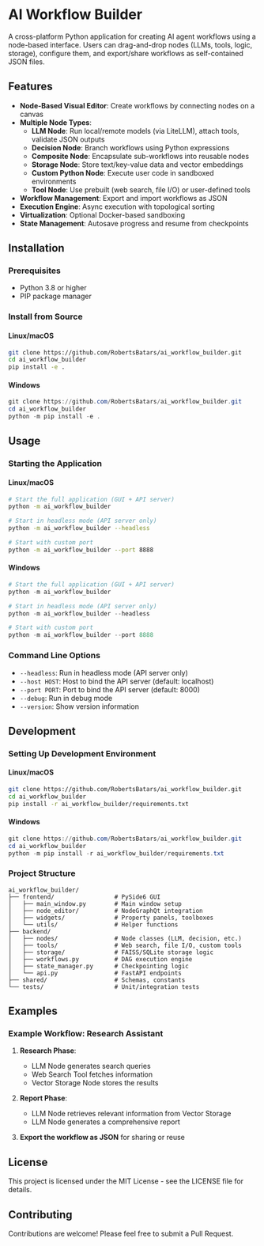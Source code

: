 # AI Workflow Builder

A cross-platform Python application for creating AI agent workflows using a node-based interface. Users can drag-and-drop nodes (LLMs, tools, logic, storage), configure them, and export/share workflows as self-contained JSON files.

## Features

- **Node-Based Visual Editor**: Create workflows by connecting nodes on a canvas
- **Multiple Node Types**:
  - **LLM Node**: Run local/remote models (via LiteLLM), attach tools, validate JSON outputs
  - **Decision Node**: Branch workflows using Python expressions
  - **Composite Node**: Encapsulate sub-workflows into reusable nodes
  - **Storage Node**: Store text/key-value data and vector embeddings
  - **Custom Python Node**: Execute user code in sandboxed environments
  - **Tool Node**: Use prebuilt (web search, file I/O) or user-defined tools
- **Workflow Management**: Export and import workflows as JSON
- **Execution Engine**: Async execution with topological sorting
- **Virtualization**: Optional Docker-based sandboxing
- **State Management**: Autosave progress and resume from checkpoints

## Installation

### Prerequisites

- Python 3.8 or higher
- PIP package manager

### Install from Source

#### Linux/macOS

```bash
git clone https://github.com/RobertsBatars/ai_workflow_builder.git
cd ai_workflow_builder
pip install -e .
```

#### Windows

```powershell
git clone https://github.com/RobertsBatars/ai_workflow_builder.git
cd ai_workflow_builder
python -m pip install -e .
```

## Usage

### Starting the Application

#### Linux/macOS

```bash
# Start the full application (GUI + API server)
python -m ai_workflow_builder

# Start in headless mode (API server only)
python -m ai_workflow_builder --headless

# Start with custom port
python -m ai_workflow_builder --port 8888
```

#### Windows

```powershell
# Start the full application (GUI + API server)
python -m ai_workflow_builder

# Start in headless mode (API server only)
python -m ai_workflow_builder --headless

# Start with custom port
python -m ai_workflow_builder --port 8888
```

### Command Line Options

- `--headless`: Run in headless mode (API server only)
- `--host HOST`: Host to bind the API server (default: localhost)
- `--port PORT`: Port to bind the API server (default: 8000)
- `--debug`: Run in debug mode
- `--version`: Show version information

## Development

### Setting Up Development Environment

#### Linux/macOS

```bash
git clone https://github.com/RobertsBatars/ai_workflow_builder.git
cd ai_workflow_builder
pip install -r ai_workflow_builder/requirements.txt
```

#### Windows

```powershell
git clone https://github.com/RobertsBatars/ai_workflow_builder.git
cd ai_workflow_builder
python -m pip install -r ai_workflow_builder/requirements.txt
```

### Project Structure

```
ai_workflow_builder/
├── frontend/                 # PySide6 GUI
│   ├── main_window.py        # Main window setup
│   ├── node_editor/          # NodeGraphQt integration
│   ├── widgets/              # Property panels, toolboxes
│   └── utils/                # Helper functions
├── backend/
│   ├── nodes/                # Node classes (LLM, decision, etc.)
│   ├── tools/                # Web search, file I/O, custom tools
│   ├── storage/              # FAISS/SQLite storage logic
│   ├── workflows.py          # DAG execution engine
│   ├── state_manager.py      # Checkpointing logic
│   └── api.py                # FastAPI endpoints
├── shared/                   # Schemas, constants
└── tests/                    # Unit/integration tests
```

## Examples

### Example Workflow: Research Assistant

1. **Research Phase**:
   - LLM Node generates search queries
   - Web Search Tool fetches information
   - Vector Storage Node stores the results

2. **Report Phase**:
   - LLM Node retrieves relevant information from Vector Storage
   - LLM Node generates a comprehensive report

3. **Export the workflow as JSON** for sharing or reuse

## License

This project is licensed under the MIT License - see the LICENSE file for details.

## Contributing

Contributions are welcome! Please feel free to submit a Pull Request.